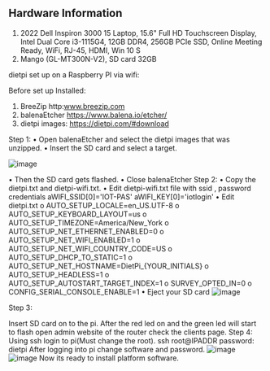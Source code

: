 ## Hardware Information

1) 2022 Dell Inspiron 3000 15 Laptop, 15.6" Full HD Touchscreen Display, Intel Dual Core i3-1115G4, 12GB DDR4, 256GB PCIe SSD, Online Meeting Ready, WiFi, RJ-45, HDMI, Win 10 S
2) Mango (GL-MT300N-V2), SD card 32GB

dietpi set up on a Raspberry PI via wifi:

Before set up Installed:
1)  BreeZip http:www.breezip.com 
2) balenaEtcher https://www.balena.io/etcher/
3) dietpi images: https://dietpi.com/#download 

Step 1:
•	Open balenaEtcher and select the dietpi images that was unzipped.
•	Insert the SD card and select a target.

![image](https://user-images.githubusercontent.com/112636651/190541574-435774d0-9f78-4773-9904-71fffeb8b15c.png)

•	Then the SD card gets flashed.
•	Close balenaEtcher
Step 2:
•	Copy the dietpi.txt and dietpi-wifi.txt.
•	Edit dietpi-wifi.txt file with ssid , password credentials
	aWIFI_SSID[0]='IOT-PAS'
	aWIFI_KEY[0]='iotlogin'
•	Edit dietpi.txt 
o	AUTO_SETUP_LOCALE=en_US.UTF-8
o	AUTO_SETUP_KEYBOARD_LAYOUT=us
o	AUTO_SETUP_TIMEZONE=America/New_York
o	AUTO_SETUP_NET_ETHERNET_ENABLED=0
o	AUTO_SETUP_NET_WIFI_ENABLED=1
o	AUTO_SETUP_NET_WIFI_COUNTRY_CODE=US
o	AUTO_SETUP_DHCP_TO_STATIC=1
o	AUTO_SETUP_NET_HOSTNAME=DietPi_{YOUR_INITIALS}
o	AUTO_SETUP_HEADLESS=1
o	AUTO_SETUP_AUTOSTART_TARGET_INDEX=1
o	SURVEY_OPTED_IN=0
o	CONFIG_SERIAL_CONSOLE_ENABLE=1
•	Eject your SD card
![image](https://user-images.githubusercontent.com/112636651/190541688-61700abd-9dc0-4344-abd9-731fbd470395.png)

Step 3:

Insert SD card on to the pi. After the red led on and the green led will start to flash open admin website of the router check the clients page. 
Step 4:
Using ssh login to pi(Must change the root).
ssh root@IPADDR
password: dietpi
After logging into pi change software and password.
![image](https://user-images.githubusercontent.com/112636651/190541739-59680798-1a01-4f5a-bcfa-133847c1b6f4.png)
![image](https://user-images.githubusercontent.com/112636651/190541780-9da157e2-05b7-45c8-9b12-1593bd633901.png)
Now its ready to install platform software.


